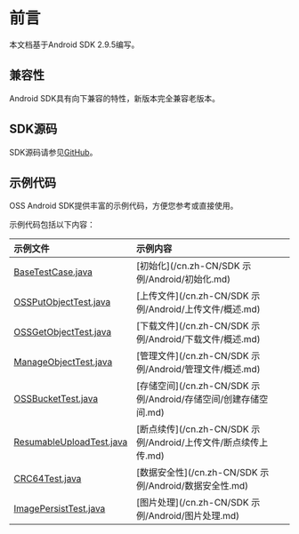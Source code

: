 # 前言

本文档基于Android SDK 2.9.5编写。

## 兼容性

Android SDK具有向下兼容的特性，新版本完全兼容老版本。

## SDK源码

SDK源码请参见[GitHub](https://github.com/aliyun/aliyun-oss-android-sdk)。

## 示例代码

OSS Android SDK提供丰富的示例代码，方便您参考或直接使用。

示例代码包括以下内容：

|示例文件|示例内容|
|:---|:---|
|[BaseTestCase.java](https://github.com/aliyun/aliyun-oss-android-sdk/blob/master/oss-android-sdk/src/androidTest/java/com/alibaba/sdk/android/BaseTestCase.java)|[初始化](/cn.zh-CN/SDK 示例/Android/初始化.md)|
|[OSSPutObjectTest.java](https://github.com/aliyun/aliyun-oss-android-sdk/blob/master/oss-android-sdk/src/androidTest/java/com/alibaba/sdk/android/OSSPutObjectTest.java)|[上传文件](/cn.zh-CN/SDK 示例/Android/上传文件/概述.md)|
|[OSSGetObjectTest.java](https://github.com/aliyun/aliyun-oss-android-sdk/blob/master/oss-android-sdk/src/androidTest/java/com/alibaba/sdk/android/OSSGetObjectTest.java)|[下载文件](/cn.zh-CN/SDK 示例/Android/下载文件/概述.md)|
|[ManageObjectTest.java](https://github.com/aliyun/aliyun-oss-android-sdk/blob/master/oss-android-sdk/src/androidTest/java/com/alibaba/sdk/android/ManageObjectTest.java)|[管理文件](/cn.zh-CN/SDK 示例/Android/管理文件/概述.md)|
|[OSSBucketTest.java](https://github.com/aliyun/aliyun-oss-android-sdk/blob/master/oss-android-sdk/src/androidTest/java/com/alibaba/sdk/android/OSSBucketTest.java)|[存储空间](/cn.zh-CN/SDK 示例/Android/存储空间/创建存储空间.md)|
|[ResumableUploadTest.java](https://github.com/aliyun/aliyun-oss-android-sdk/blob/master/oss-android-sdk/src/androidTest/java/com/alibaba/sdk/android/ResumableUploadTest.java)|[断点续传](/cn.zh-CN/SDK 示例/Android/上传文件/断点续传上传.md)|
|[CRC64Test.java](https://github.com/aliyun/aliyun-oss-android-sdk/blob/master/oss-android-sdk/src/androidTest/java/com/alibaba/sdk/android/CRC64Test.java)|[数据安全性](/cn.zh-CN/SDK 示例/Android/数据安全性.md)|
|[ImagePersistTest.java](https://github.com/aliyun/aliyun-oss-android-sdk/blob/master/oss-android-sdk/src/androidTest/java/com/alibaba/sdk/android/ImagePersistTest.java)|[图片处理](/cn.zh-CN/SDK 示例/Android/图片处理.md)|

